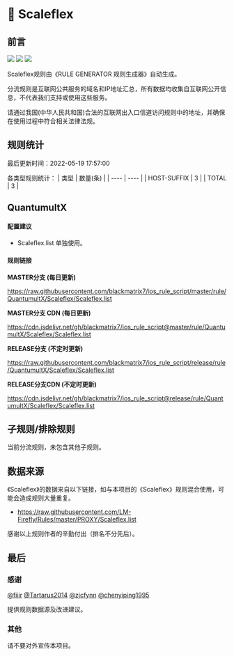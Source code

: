 # 🧸 Scaleflex

## 前言

![](https://shields.io/badge/-移除重复规则-ff69b4) ![](https://shields.io/badge/-DOMAIN与DOMAIN--SUFFIX合并-green) ![](https://shields.io/badge/-IP--CIDR(6)合并-blueviolet) 

Scaleflex规则由《RULE GENERATOR 规则生成器》自动生成。

分流规则是互联网公共服务的域名和IP地址汇总，所有数据均收集自互联网公开信息，不代表我们支持或使用这些服务。

请通过我国(中华人民共和国)合法的互联网出入口信道访问规则中的地址，并确保在使用过程中符合相关法律法规。

## 规则统计

最后更新时间：2022-05-19 17:57:00

各类型规则统计：
| 类型 | 数量(条)  | 
| ---- | ----  |
| HOST-SUFFIX | 3  | 
| TOTAL | 3  | 


## QuantumultX 

#### 配置建议
- Scaleflex.list 单独使用。

#### 规则链接
**MASTER分支 (每日更新)**

https://raw.githubusercontent.com/blackmatrix7/ios_rule_script/master/rule/QuantumultX/Scaleflex/Scaleflex.list

**MASTER分支 CDN (每日更新)**

https://cdn.jsdelivr.net/gh/blackmatrix7/ios_rule_script@master/rule/QuantumultX/Scaleflex/Scaleflex.list

**RELEASE分支 (不定时更新)**

https://raw.githubusercontent.com/blackmatrix7/ios_rule_script/release/rule/QuantumultX/Scaleflex/Scaleflex.list

**RELEASE分支CDN (不定时更新)**

https://cdn.jsdelivr.net/gh/blackmatrix7/ios_rule_script@release/rule/QuantumultX/Scaleflex/Scaleflex.list

## 子规则/排除规则


当前分流规则，未包含其他子规则。

## 数据来源

《Scaleflex》的数据来自以下链接，如与本项目的《Scaleflex》规则混合使用，可能会造成规则大量重复。

- https://raw.githubusercontent.com/LM-Firefly/Rules/master/PROXY/Scaleflex.list


感谢以上规则作者的辛勤付出（排名不分先后）。

## 最后

### 感谢

[@fiiir](https://github.com/fiiir) [@Tartarus2014](https://github.com/Tartarus2014) [@zjcfynn](https://github.com/zjcfynn) [@chenyiping1995](https://github.com/chenyiping1995) 

提供规则数据源及改进建议。

### 其他

请不要对外宣传本项目。